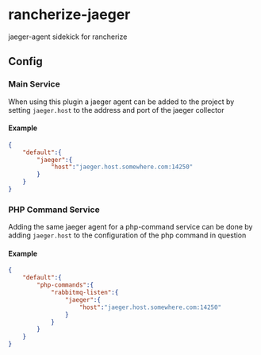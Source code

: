 # rancherize-jaeger
jaeger-agent sidekick for rancherize

## Config
### Main Service
When using this plugin a jaeger agent can be added to the project by setting `jaeger.host` to the address and port of
the jaeger collector

#### Example
```json
{
	"default":{
		"jaeger":{
			"host":"jaeger.host.somewhere.com:14250"
		}
	}
}
```
### PHP Command Service
Adding the same jaeger agent for a php-command service can be done by adding `jaeger.host` to the configuration of the
php command in question

#### Example
```json
{
	"default":{
		"php-commands":{
			"rabbitmq-listen":{
				"jaeger":{
					"host":"jaeger.host.somewhere.com:14250"
				}
			}
		}
	}
}
```
